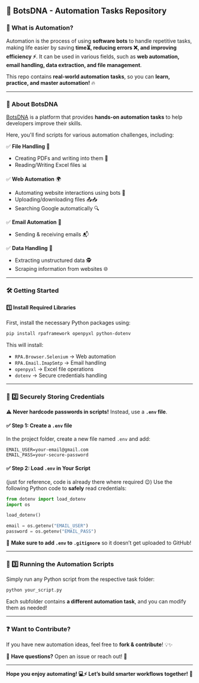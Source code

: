 ## 🤖 BotsDNA - Automation Tasks Repository  

### 🌟 What is Automation?  
Automation is the process of using **software bots** to handle repetitive tasks, making life easier by saving **time⏳, reducing errors ❌, and improving efficiency ⚡**. It can be used in various fields, such as **web automation, email handling, data extraction, and file management**.  

This repo contains **real-world automation tasks**, so you can **learn, practice, and master automation!** 🔥  

---

### 🔗 About **BotsDNA**  
[BotsDNA](https://www.botsdna.com/) is a platform that provides **hands-on automation tasks** to help developers improve their skills.  

Here, you'll find scripts for various automation challenges, including:  

✅ **File Handling** 📂  
   - Creating PDFs and writing into them 📝  
   - Reading/Writing Excel files 📊  

✅ **Web Automation** 🌍  
   - Automating website interactions using bots 🤖  
   - Uploading/downloading files 📤📥  
   - Searching Google automatically 🔍  

✅ **Email Automation** 📧  
   - Sending & receiving emails 📬  

✅ **Data Handling** 📜  
   - Extracting unstructured data 🕵️  
   - Scraping information from websites 🌐  

---

### 🛠️ **Getting Started**  
#### **1️⃣ Install Required Libraries**  
First, install the necessary Python packages using:  

```bash
pip install rpaframework openpyxl python-dotenv
```

This will install:  
- `RPA.Browser.Selenium` → Web automation  
- `RPA.Email.ImapSmtp` → Email handling  
- `openpyxl` → Excel file operations  
- `dotenv` → Secure credentials handling  

---

### 🔑 **2️⃣ Securely Storing Credentials**  
⚠️ **Never hardcode passwords in scripts!** Instead, use a **`.env` file**.  

#### ✅ **Step 1: Create a `.env` file**  
In the project folder, create a new file named `.env` and add:  

```env
EMAIL_USER=your-email@gmail.com
EMAIL_PASS=your-secure-password
```

#### ✅ **Step 2: Load `.env` in Your Script**  
(just for reference, code is already there where required 😉)
Use the following Python code to **safely** read credentials:  

```python
from dotenv import load_dotenv
import os

load_dotenv()

email = os.getenv("EMAIL_USER")
password = os.getenv("EMAIL_PASS")
```

📌 **Make sure to add `.env` to `.gitignore`** so it doesn’t get uploaded to GitHub!  

---

### 🚀 **3️⃣ Running the Automation Scripts**  
Simply run any Python script from the respective task folder:  

```bash
python your_script.py
```

Each subfolder contains **a different automation task**, and you can modify them as needed!  

---

### ❓ **Want to Contribute?**  
If you have new automation ideas, feel free to **fork & contribute**! 💡✨  

📩 **Have questions?** Open an issue or reach out! 🤗  

---

**Hope you enjoy automating! 💻⚡ Let’s build smarter workflows together!** 🚀  

